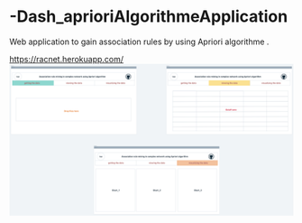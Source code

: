 # -Dash_aprioriAlgorithmeApplication
Web application to gain association rules by using Apriori algorithme .

<a href="https://acnet.herokuapp.com/">https://racnet.herokuapp.com/</a>
<a href="url"><img src="screenshots/screenshot.png" align="center" ></a>